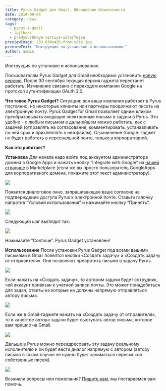```yaml
---
title: Pyrus Gadget для Gmail. Обновление безопасности
date: 2014-09-04
category: news
tags:
  - pyrus-i-gmail
  - lajfhaki
  - predydushhaya-versiya-interfejsa
previewImage: 233-630x420-from-site.jpg
previewText: "Инструкция по установке и использованию."
author: admin
---
```

Инструкция по установке и использованию. 

Пользователям Pyrus Gadget для Gmail необходимо установить [новую версию](https://gsuite.google.com/marketplace/app/pyrus_gadget_for_gmail/388732830236?pann=cwsdp&hl=ru). После 30 сентября текущая версия гаджета перестанет работать. Изменение связано с переходом компании Google на протокол аутентификации OAuth 2.0.

**Что такое Pyrus Gadget?** Ситуация: вся ваша компания работает в Pyrus постоянно, но некоторые клиенты или партнеры продолжают писать на электронную почту. Pyrus Gadget for Gmail позволяет одним кликом преобразовывать входящие электронные письма в задачи в Pyrus. Это удобно - с любым письмом в дальнейшем можно работать, как с задачей (отправлять на согласование, комментировать, устанавливать по ней срок и приклеплять к ней файлы). Ограничение Google: гаджет не будет работать в персональной почте, только в корпоративной.

**Как это работает?**

**Установка** Для начала надо войти под аккаунтом администратора домена в Google Apps и нажать кнопку “Integrate with Google” на [нашей странице](https://gsuite.google.com/marketplace/app/pyrus_gadget_for_gmail/388732830236?pann=cwsdp&hl=ru) в Marketplace (если же вы просто пользователь GoogleApps для корпоративного домена, покажите этот текст администратору).

![](step1-300x239.webp)

Появится диалоговое окно, запрашивающее ваше согласие на подтверждение доступа Pyrus к электронной почте. Ставьте галочку напротив “Условий использования” и нажимайте кнопку “Принять”.

![](n5ZUZcYuZbaHcdODPZcK9y1ENNfyvnyD-p88MS9VVqSejehqkcCnq3oTGUU0K52ZThpbvoq1dbuo3bFh66xOMPR4S5hEvuaQ4jJII7g8zMJqNFvBPDkQPvQK9AaxIdUPIg)

Следующий шаг выглядит так:

![](IANW6yJuf9tmoiPbU96_6r8vOwYwNbXJuBbR6RzIPkoMw5EYeTiKZnsH7evi1X6MXx38ib8SRgYZBC5fhEGXQZR5IOnvNjeKGtEu3HBlCSK5Asu0GCJ_g9Pelg1STEWEEw)

Нажимайте “Continue”. Pyrus Gadget установлен!

**Использование** После установки Pyrus Gadget под всеми вашими письмами в Gmail появятся кнопки «Создать задачу» и «Создать задачу от отправителя». Они позволяют превратить письмо в задачу Pyrus.

![](step6-300x121.webp)

Если нажать на «Создать задачу», то автором задачи будет сотрудник, чей аккаунт привязан к учетной записи почты. Это может понадобиться для задач, ответы на которые не должны напрямую отправляться автору письма.

![](step8.webp)

Если же в Gmail-гаджете нажать на «Создать задачу от отправителя», то в качестве автора задачи будет выступать автор письма, которое вам пришло на Gmail. 

![](step7-300x169.webp)

Дальше в Pyrus можно переадресовать эту задачу реальному исполнителю и он будет вести диалог напрямую с автором (автору письма в таком случае не нужно будет заниматься пересылкой собственных писем).

![](step9.png)

Возникли вопросы или пожелания? [Пишите нам](https://pyrus.com/support), мы постараемся вам помочь.